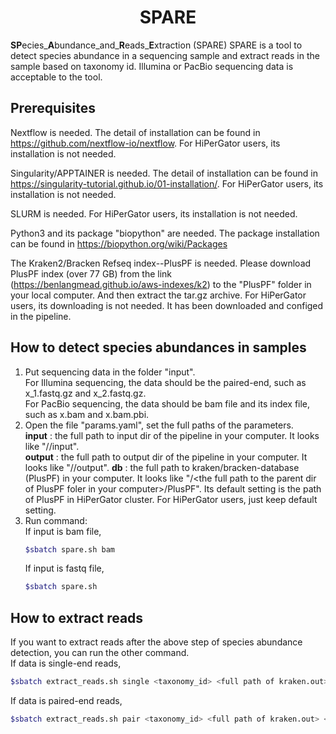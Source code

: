 <h1 align="center">SPARE</h1>

**SP**ecies_**A**bundance_and_**R**eads_**E**xtraction (SPARE)
SPARE is a tool to detect species abundance in a sequencing sample and extract reads in the sample based on taxonomy id. Illumina or PacBio sequencing data is acceptable to the tool. 

## Prerequisites
Nextflow is needed. The detail of installation can be found in https://github.com/nextflow-io/nextflow. For HiPerGator users, its installation is not needed.

Singularity/APPTAINER is needed. The detail of installation can be found in https://singularity-tutorial.github.io/01-installation/. For HiPerGator users, its installation is not needed.

SLURM is needed. For HiPerGator users, its installation is not needed.

Python3 and its package "biopython" are needed. The package installation can be found in https://biopython.org/wiki/Packages

The Kraken2/Bracken Refseq index--PlusPF is needed. Please download PlusPF index (over 77 GB) from the link (https://benlangmead.github.io/aws-indexes/k2) to the "PlusPF" folder in your local computer. And then extract the tar.gz archive. For HiPerGator users, its downloading is not needed. It has been downloaded and configed in the pipeline.

## How to detect species abundances in samples 
1. Put sequencing data in the folder "input".     
   For Illumina sequencing, the data should be the paired-end, such as x_1.fastq.gz and x_2.fastq.gz.     
   For PacBio sequencing, the data should be bam file and its index file, such as  x.bam and x.bam.pbi.              
2. Open the file "params.yaml", set the full paths of the parameters.     
   **input** : the full path to input dir of the pipeline in your computer. It looks like "/<full path to the pipeline dir in your computer>/input".     
   **output** : the full path to output dir of the pipeline in your computer. It looks like "/<full path to the pipeline dir in your computer>/output".
   **db** : the full path to kraken/bracken-database (PlusPF) in your computer. It looks like "/\<the full path to the parent dir of PlusPF foler in your computer\>/PlusPF". Its default setting is the path of PlusPF in HiPerGator cluster. For HiPerGator users, just keep default setting.     
3. Run command:          
   If input is bam file,     
   ```bash
   $sbatch spare.sh bam
   ```
   If input is fastq file,       
   ```bash
   $sbatch spare.sh             
   ```
## How to extract reads
If you want to extract reads after the above step of species abundance detection, you can run the other command.   
If data is single-end reads,
```bash
$sbatch extract_reads.sh single <taxonomy_id> <full path of kraken.out> <full path of read file>
```
If data is paired-end reads,
```bash
$sbatch extract_reads.sh pair <taxonomy_id> <full path of kraken.out> <full path of R1 read file> <full path of R2 read file>
```
